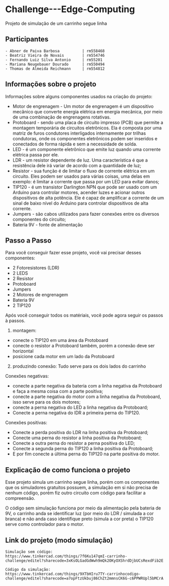 # Challenge---Edge-Computing
Projeto de simulação de um carrinho segue linha



## Participantes

```http 
- Abner de Paiva Barbosa          | rm558468
- Beatriz Vieira de Novais        | rm554746
- Fernando Luiz Silva Antonio     | rm55201
- Mariana Neugebauer Dourado      | rm550494
- Thomas de Almeida Reichmann     | rm554812
```






## Informações sobre o projeto
Informações sobre alguns componentes usados na criação do projeto:

- Motor de engrenagem - Um motor de engrenagem é um dispositivo mecânico que converte energia elétrica em energia mecânica, por meio de uma combinação de engrenagens rotativas.
- Protoboard - sendo uma placa de circuito impresso (PCB) que permite a montagem temporária de circuitos eletrônicos. Ela é composta por uma matriz de furos condutores interligados internamente por trilhas condutoras, onde os componentes eletrônicos podem ser inseridos e conectados de forma rápida e sem a necessidade de solda.
- LED - é um componente eletrônico que emite luz quando uma corrente elétrica passa por ele.
- LDR - um resistor dependente de luz. Uma característica é que a resistência dele irá variar de acordo com a quantidade de luz;
- Resistor - sua função é de limitar o fluxo de corrente elétrica em um circuito. Eles podem ser usados para várias coisas, uma delas em exemplo: é limitar a corrente que passa por um LED para evitar danos;
- TIP120 - é um transistor Darlington NPN que pode ser usado com um Arduino para controlar motores, acender luzes e acionar outros dispositivos de alta potência. Ele é capaz de amplificar a corrente de um sinal de baixo nível do Arduino para controlar dispositivos de alta corrente.
- Jumpers - são cabos utilizados para fazer conexões entre os diversos componentes do circuito;
- Bateria 9V - fonte de alimentação


## Passo a Passo
Para você conseguir fazer esse projeto, você vai precisar desses componentes:

- 2 Fotoresistores (LDR)
- 2 LEDS
- 2 Resistor
- Protoboard
- Jumpers
- 2 Motores de engrenagem
- Bateria 9V
- 2 TIP120

Após você conseguir todos os matériais, você pode agora seguir os passos à passos.

1. montagem:

- conecte o TIP120 em uma área da Protoboard
- conecte o resistor a Protoboard também, porém a conexão deve ser horizontal
- posicione cada motor em um lado da Protoboard

2. produzindo conexão:
Tudo serve para os dois lados do carrinho

Conexões negativas:

- conecte a parte negativa da bateria com a linha negativa da Protoboard e faça a mesma coisa com a parte positiva;
- conecte a parte negativa do motor com a linha negativa da Protoboard, isso serve para os dois motores;
- conecte a perna negativa do LED a linha negativa da Protoboard;
- Conecte a perna negativa do lDR a primeira perna do TIP120.

Conexões positivas: 

- Conecte a perda positiva do LDR na linha positiva da Protoboard;
- Conecte uma perna do resistor a linha positiva da Protoboard;
- Conecte a outra perna do resistor a perna positiva do LED;
- Conecte a segunda perna do TIP120 a linha positiva da Protoboard;
- E por fim conecte a última perna do TIP120 na parte positiva do motor.






## Explicação de como funciona o  projeto
Esse projeto simula um carrinho segue linha, porém com os componentes que os simuladores gratuitos possuem, a simulação em si não precisa de nenhum código, porém fiz outro circuito com código para facilitar a compreensão.

 O código sem simulação funciona por meio da alimentação pela bateria de 9V, o carrinho anda se identificar luz (por meio do LDR / simulada a cor branca) e não anda caso identifique preto (simula a cor preta) o TIP120 serve como controlador para o motor.
## Link do projeto (modo simulação)

```http 
Simulação sem código:
https://www.tinkercad.com/things/7f6Ku147qmI-carrinho-challenge/editel?sharecode=3xKsOLGadGdWwh9mQk2OKyOXShrdDjbUCsRexdFib2E

Código da simulação:
https://www.tinkercad.com/things/9XTbHIru7TY-carrinhocodigo-challenge/editel?sharecode=a7opFtzUkbuj86ChZt2mmnsCK6G-c6PPWRUpl5bMCrA

```
